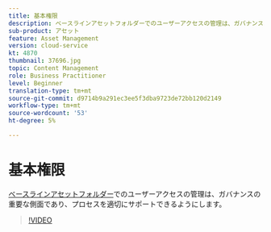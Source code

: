 ```yaml
---
title: 基本権限
description: ベースラインアセットフォルダーでのユーザーアクセスの管理は、ガバナンスの重要な側面であり、プロセスを適切にサポートできるようにします。
sub-product: アセット
feature: Asset Management
version: cloud-service
kt: 4870
thumbnail: 37696.jpg
topic: Content Management
role: Business Practitioner
level: Beginner
translation-type: tm+mt
source-git-commit: d9714b9a291ec3ee5f3dba9723de72bb120d2149
workflow-type: tm+mt
source-wordcount: '53'
ht-degree: 5%

---
```



# 基本権限

[ベースラインアセットフォルダー](./baseline-folders.md)でのユーザーアクセスの管理は、ガバナンスの重要な側面であり、プロセスを適切にサポートできるようにします。

>[!VIDEO](https://video.tv.adobe.com/v/37696/?quality=12&learn=on&hidetitle=true)
